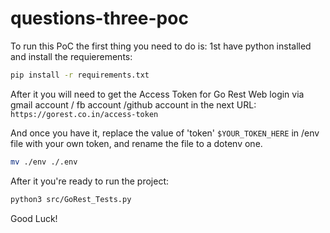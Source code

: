 # questions-three-poc

To run this PoC the first thing you need to do is: 
1st have python installed and install the requierements:

```sh
pip install -r requirements.txt
```

After it you will need to get the Access Token for Go Rest Web login via gmail account / fb account /github account in the next URL:
`https://gorest.co.in/access-token`

And once you have it, replace the value of 'token' `$YOUR_TOKEN_HERE` in /env file with your own token, and rename the file to a dotenv one.
```sh
mv ./env ./.env
```


After it you're ready to run the project:
```sh
python3 src/GoRest_Tests.py
```

Good Luck!